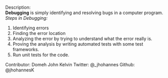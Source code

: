 
Description: <br>
<strong>Debugging</strong> is simply identifying and resolving bugs in a computer program.   
<em>Steps in Debugging: </em>
1. Identifying errors
2. Finding the error location
3. Analyzing the error by trying to understand what the error really is.
4. Proving the analysis by writing automated tests with some test frameworks.
5. Run unit tests for the code.

Contributor: Domeh John Kelvin
Twitter: @_jhohannes Github: @jhohannesK
